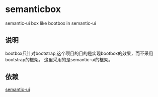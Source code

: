 # semanticbox
semantic-ui box like bootbox in semantic-ui

## 说明
bootbox只针对bootstrap,这个项目的目的是实现bootbox的效果，而不采用bootstrap的框架。
这里采用的是semantic-ui的框架。

## 依赖
[semantic-ui](http://semantic-ui.com/)
